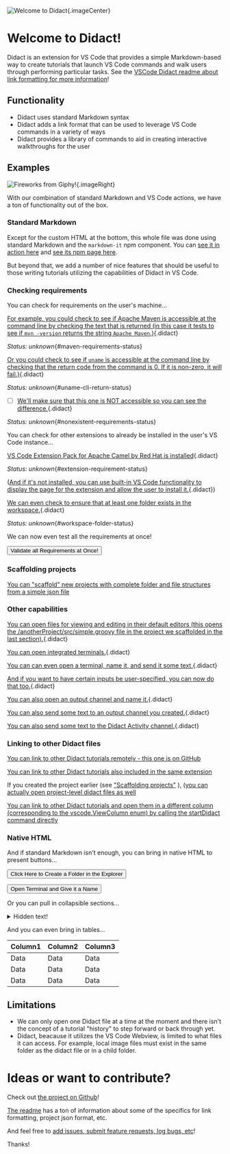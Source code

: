 ![Welcome to Didact](https://raw.githubusercontent.com/redhat-developer/vscode-didact/master/demos/markdown/images/welcome-to-didact-header.png){.imageCenter}

# Welcome to Didact!

Didact is an extension for VS Code that provides a simple Markdown-based way to create tutorials that launch VS Code commands and walk users through performing particular tasks. See the [VSCode Didact readme about link formatting for more information](https://github.com/redhat-developer/vscode-didact/blob/master/README.md)!

## Functionality

* Didact uses standard Markdown syntax
* Didact adds a link format that can be used to leverage VS Code commands in a variety of ways
* Didact provides a library of commands to aid in creating interactive walkthroughs for the user

## Examples

![Fireworks from Giphy!](https://raw.githubusercontent.com/redhat-developer/vscode-didact/master/demos/markdown/fireworks.gif){.imageRight}

With our combination of standard Markdown and VS Code actions, we have a ton of functionality out of the box.

### Standard Markdown

Except for the custom HTML at the bottom, this whole file was done using standard Markdown and the `markdown-it` npm component. You can [see it in action here](https://markdown-it.github.io/) and [see its npm page here](https://www.npmjs.com/package/markdown-it).

But beyond that, we add a number of nice features that should be useful to those writing tutorials utilizing the capabilities of Didact in VS Code. 

### Checking requirements

You can check for requirements on the user's machine...

[For example, you could check to see if Apache Maven is accessible at the command line by checking the text that is returned (in this case it tests to see if `mvn -version` returns the string `Apache Maven`.)](didact://?commandId=vscode.didact.requirementCheck&text=maven-requirements-status$$mvn%20--version$$Apache%20Maven&completion=Apache%20Maven%20is%20available%20on%20this%20system. "Tests to see if `mvn -version` returns a result"){.didact}

*Status: unknown*{#maven-requirements-status}

[Or you could check to see if `uname` is accessible at the command line by checking that the return code from the command is 0. If it is non-zero, it will fail.)](didact://?commandId=vscode.didact.cliCommandSuccessful&text=uname-cli-return-status$$uname&completion=Didact%20is%20running%20on%20a%20Linux%20machine. "Tests to see if `uname` returns a return code of zero"){.didact}

*Status: unknown*{#uname-cli-return-status}

- [ ] [We'll make sure that this one is NOT accessible so you can see the difference.](didact://?commandId=vscode.didact.requirementCheck&text=nonexistent-requirements-status$$something$$wicked%20this%20way%20comes&error=something%20wicked%20this%20way%20comes. "Tests to see what happens with a requirement guaranteed to fail"){.didact}

*Status: unknown*{#nonexistent-requirements-status}

You can check for other extensions to already be installed in the user's VS Code instance...

[VS Code Extension Pack for Apache Camel by Red Hat is installed](didact://?commandId=vscode.didact.extensionRequirementCheck&text=extension-requirement-status$$redhat.apache-camel-extension-pack&completion=Camel%20extension%20pack%20available. "Checks the VS Code workspace to make sure the extension pack is installed"){.didact}

*Status: unknown*{#extension-requirement-status}

([And if it's not installed, you can use built-in VS Code functionality to display the page for the extension and allow the user to install it.](vscode:extension/redhat.apache-camel-extension-pack "Opens the extension page and provides an install link"){.didact})

[We can even check to ensure that at least one folder exists in the workspace.](didact://?commandId=vscode.didact.workspaceFolderExistsCheck&text=workspace-folder-status&completion=A%20valid%20folder%20exists%20in%20the%20workspace. "Ensure that at least one folder exists in the user workspace"){.didact}

*Status: unknown*{#workspace-folder-status}

We can now even test all the requirements at once!

<a href='didact://?commandId=vscode.didact.validateAllRequirements' title='Validate all requirements!'><button>Validate all Requirements at Once!</button></a>

### Scaffolding projects 

[You can "scaffold" new projects with complete folder and file structures from a simple json file](didact://?commandId=vscode.didact.scaffoldProject&srcFilePath=demos/projectwithdidactfile.json&completion=Created%20project%20with%20sample%20Didact%20file%20and%20Groovy%20file.)

### Other capabilities

[You can open files for viewing and editing in their default editors (this opens the /anotherProject/src/simple.groovy file in the project we scaffolded in the last section).](didact://?commandId=vscode.open&projectFilePath=anotherProject/src/simple.groovy&completion=Opened%20the%20Simple.groovy%20file "Opens the Simple.groovy file in the 'anotherProject' folder we scaffolded in the last section"){.didact}

[You can open integrated terminals.](didact://?commandId=vscode.didact.startTerminalWithName&completion=Opened%20a%20new%20terminal. "Opens a new terminal"){.didact}

[You can can even open a terminal, name it, and send it some text.](didact://?commandId=vscode.didact.sendNamedTerminalAString&text=newTerm$$echo%20Hello%20Didact!&completion=Opened%20a%20new%20terminal. "Opens a new terminal and sends some text"){.didact}

[And if you want to have certain inputs be user-specified, you can now do that too.](didact://?commandId=vscode.didact.sendNamedTerminalAString&user=terminal-name$$terminal-command-to-execute&completion=Opened%20a%20new%20terminal. "Opens a new terminal and sends some text"){.didact}

[You can also open an output channel and name it.](didact://?commandId=vscode.didact.openNamedOutputChannel&text=newOutputChannel&completion=Opened%20a%20new%20output%20channel. "Opens a new output channel and sends some text"){.didact}

[You can also send some text to an output channel you created.](didact://?commandId=vscode.didact.sendTextToNamedOutputChannel&text=Hello%20Didact!$$newOutputChannel&completion=Sent%20a%20text%20to%20the%20output%20channel. "Opens a new output channel and sends some text"){.didact}

[You can also send some text to the Didact Activity channel.](didact://?commandId=vscode.didact.sendTextToNamedOutputChannel&text=Hello%20Didact!&completion=Sent%20a%20text%20to%20Didact%20Activity%20channel. "Opens the Didact Activity channel and sends some text"){.didact}


### Linking to other Didact files

[You can link to other Didact tutorials remotely - this one is on GitHub](vscode://redhat.vscode-didact?https=raw.githubusercontent.com/redhat-developer/vscode-didact/master/examples/requirements.example.didact.md "Opens the requirements.example.didact.md file in GitHub")

[You can link to other Didact tutorials also included in the same extension](vscode://redhat.vscode-didact?extension=demos/markdown/helloJS/helloJS.didact.md "Opens the helloJS.didact.md file in the vscode-didact extension")

If you created the project earlier (see ["Scaffolding projects"](#scaffolding-projects) ), ([you can actually open project-level didact files as well](vscode://redhat.vscode-didact?workspace=anotherProject/src/test.didact.md&completion=Opened%20the%20test.didact.md%20file)

[You can link to other Didact tutorials and open them in a different column (corresponding to the vscode.ViewColumn enum) by calling the startDidact command directly](didact://?commandId=vscode.didact.startDidact&text=https://raw.githubusercontent.com/redhat-developer/vscode-didact/master/examples/copyFileURL.example.didact.md$$Beside "Opens the copyFileURL.example.didact.md file from GitHub and places it in a column beside the currently active one")

### Native HTML

And if standard Markdown isn't enough, you can bring in native HTML to present buttons...

<a href='didact://?commandId=explorer.newFolder&projectFilePath=newfolder' title='Use the explorer.newFolder command in the VS Code Explorer to create a new folder'><button>Click Here to Create a Folder in the Explorer</button></a>

<a href="didact://?commandId=vscode.didact.startTerminalWithName&user=terminal-name"><button>Open Terminal and Give it a Name</button></a>

Or you can pull in collapsible sections...

<details><summary>Hidden text!</summary>

You found it!

</details>

And you can even bring in tables...

| Column1  | Column2 | Column3 |
| :--- | :--- | :--- |
| Data | Data | Data |
| Data | Data | Data |
| Data | Data | Data |

## Limitations

* We can only open one Didact file at a time at the moment and there isn't the concept of a tutorial "history" to step forward or back through yet.
* Didact, beacause it utilizes the VS Code Webview, is limited to what files it can access. For example, local image files must exist in the same folder as the didact file or in a child folder.

# Ideas or want to contribute?

Check out [the project on Github](https://github.com/redhat-developer/vscode-didact)! 

[The readme](https://github.com/redhat-developer/vscode-didact/blob/master/README.md) has a ton of information about some of the specifics for link formatting, project json format, etc. 

And feel free to [add issues, submit feature requests, log bugs, etc](https://github.com/redhat-developer/vscode-didact/issues)!

Thanks!
